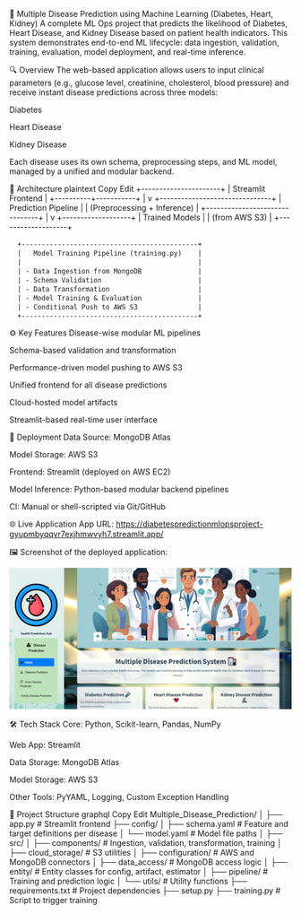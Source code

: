 🧠 Multiple Disease Prediction using Machine Learning (Diabetes, Heart, Kidney)
A complete ML Ops project that predicts the likelihood of Diabetes, Heart Disease, and Kidney Disease based on patient health indicators. This system demonstrates end-to-end ML lifecycle: data ingestion, validation, training, evaluation, model deployment, and real-time inference.

🔍 Overview
The web-based application allows users to input clinical parameters (e.g., glucose level, creatinine, cholesterol, blood pressure) and receive instant disease predictions across three models:

Diabetes

Heart Disease

Kidney Disease

Each disease uses its own schema, preprocessing steps, and ML model, managed by a unified and modular backend.

🧱 Architecture
plaintext
Copy
Edit
                +----------------------+
                |   Streamlit Frontend |
                +----------+-----------+
                           |
                           v
         +-------------------------------+
         |      Prediction Pipeline      |
         |  (Preprocessing + Inference)  |
         +-------------------------------+
                           |
                           v
                +-------------------+
                |   Trained Models  |
                |   (from AWS S3)   |
                +-------------------+

      +--------------------------------------------+
      |   Model Training Pipeline (training.py)    |
      |                                            |
      | - Data Ingestion from MongoDB              |
      | - Schema Validation                        |
      | - Data Transformation                      |
      | - Model Training & Evaluation              |
      | - Conditional Push to AWS S3               |
      +--------------------------------------------+
⚙️ Key Features
Disease-wise modular ML pipelines

Schema-based validation and transformation

Performance-driven model pushing to AWS S3

Unified frontend for all disease predictions

Cloud-hosted model artifacts

Streamlit-based real-time user interface

🚀 Deployment
Data Source: MongoDB Atlas

Model Storage: AWS S3

Frontend: Streamlit (deployed on AWS EC2)

Model Inference: Python-based modular backend pipelines

CI: Manual or shell-scripted via Git/GitHub

🌐 Live Application
App URL: https://diabetespredictionmlopsproject-gyupmbyqqvr7exjhmwvyh7.streamlit.app/

🖼️ Screenshot of the deployed application:

![image:](images/Capture1.PNG)

🛠️ Tech Stack
Core: Python, Scikit-learn, Pandas, NumPy

Web App: Streamlit

Data Storage: MongoDB Atlas

Model Storage: AWS S3

Other Tools: PyYAML, Logging, Custom Exception Handling

📁 Project Structure
graphql
Copy
Edit
Multiple_Disease_Prediction/
│
├── app.py                     # Streamlit frontend
├── config/
│   ├── schema.yaml            # Feature and target definitions per disease
│   └── model.yaml             # Model file paths
│
├── src/
│   ├── components/            # Ingestion, validation, transformation, training
│   ├── cloud_storage/         # S3 utilities
│   ├── configuration/         # AWS and MongoDB connectors
│   ├── data_access/           # MongoDB access logic
│   ├── entity/                # Entity classes for config, artifact, estimator
│   ├── pipeline/              # Training and prediction logic
│   └── utils/                 # Utility functions
├── requirements.txt           # Project dependencies
├── setup.py
├── training.py                # Script to trigger training